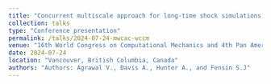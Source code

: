 ```yaml
---
title: "Concurrent multiscale approach for long-time shock simulations in MPEAs"
collection: talks
type: "Conference presentation"
permalink: /talks/2024-07-24-mwcac-wccm
venue: "16th World Congress on Computational Mechanics and 4th Pan American Congress on Computational Mechanics"
date: 2024-07-24
location: "Vancouver, British Columbia, Canada"
authors: "Authors: Agrawal V., Davis A., Hunter A., and Fensin S.J"
---
```

